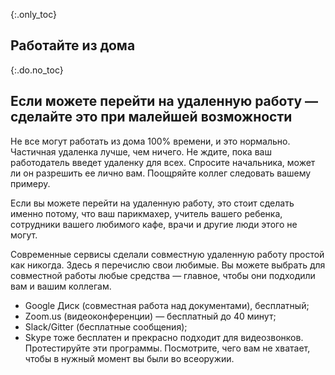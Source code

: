 {:.only_toc}
## Работайте из дома

{:.do.no_toc}
## Если можете перейти на удаленную работу — сделайте это при малейшей возможности

Не все могут работать из дома 100% времени, и это нормально. Частичная удаленка лучше, чем ничего. Не ждите, пока ваш работодатель введет удаленку для всех. Спросите начальника, может ли он разрешить ее лично вам. Поощряйте коллег следовать вашему примеру.

Если вы можете перейти на удаленную работу, это стоит сделать именно потому, что ваш парикмахер, учитель вашего ребенка, сотрудники вашего любимого кафе, врачи и другие люди этого не могут.

Современные сервисы сделали совместную удаленную работу простой как никогда. Здесь я перечислю свои любимые. Вы можете выбрать для совместной работы любые средства — главное, чтобы они подходили вам и вашим коллегам.

- Google Диск (совместная работа над документами), бесплатный;
- Zoom.us (видеоконференции) — бесплатный до 40 минут;
- Slack/Gitter (бесплатные сообщения);
- Skype тоже бесплатен и прекрасно подходит для видеозвонков.
Протестируйте эти программы. Посмотрите, чего вам не хватает, чтобы в нужный момент вы были во всеоружии. 
